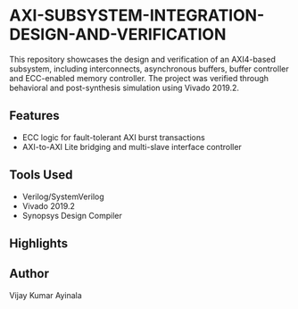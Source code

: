 # AXI-SUBSYSTEM-INTEGRATION-DESIGN-AND-VERIFICATION
This repository showcases the design and verification of an AXI4-based subsystem, including interconnects, asynchronous buffers, buffer controller and ECC-enabled memory controller. The project was verified through behavioral and post-synthesis simulation using Vivado 2019.2.

## Features
- ECC logic for fault-tolerant AXI burst transactions
- AXI-to-AXI Lite bridging and multi-slave interface controller

## Tools Used
- Verilog/SystemVerilog
- Vivado 2019.2
- Synopsys Design Compiler 

## Highlights


## Author
Vijay Kumar Ayinala


